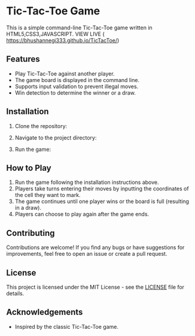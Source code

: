 # Tic-Tac-Toe Game

This is a simple command-line Tic-Tac-Toe game written in HTML5,CSS3,JAVASCRIPT.
VIEW LIVE ( https://bhushannegi333.github.io/TicTacToe/)

## Features

- Play Tic-Tac-Toe against another player.
- The game board is displayed in the command line.
- Supports input validation to prevent illegal moves.
- Win detection to determine the winner or a draw.

## Installation

1. Clone the repository:

2. Navigate to the project directory:

3. Run the game:

## How to Play

1. Run the game following the installation instructions above.
2. Players take turns entering their moves by inputting the coordinates of the cell they want to mark.
3. The game continues until one player wins or the board is full (resulting in a draw).
4. Players can choose to play again after the game ends.

## Contributing

Contributions are welcome! If you find any bugs or have suggestions for improvements, feel free to open an issue or create a pull request.

## License

This project is licensed under the MIT License - see the [LICENSE](LICENSE) file for details.

## Acknowledgements

- Inspired by the classic Tic-Tac-Toe game.
